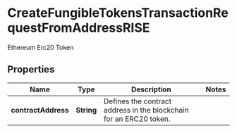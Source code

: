 

# CreateFungibleTokensTransactionRequestFromAddressRISE

Ethereum Erc20 Token

## Properties

Name | Type | Description | Notes
------------ | ------------- | ------------- | -------------
**contractAddress** | **String** | Defines the contract address in the blockchain for an ERC20 token. | 



